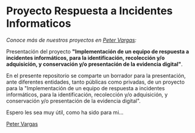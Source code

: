 # Proyecto Respuesta a Incidentes Informaticos
_Conoce más de nuestros proyectos en [Peter Vargas](https://petervargas.com):_

Presentación del proyecto <b>"Implementación de un equipo de respuesta a incidentes informáticos, para la identificación, recolección y/o adquisición, y conservación y/o presentación de la evidencia digital"</b>.

En el presente repositorio se comparte un borrador para la presentación, ante diferentes entidades, tanto públicas como privadas, de un proyecto para la "Implementación de un equipo de respuesta a incidentes informáticos, para la identificación, recolección y/o adquisición, y conservación y/o presentación de la evidencia digital".

Espero les sea muy útil, como ha sido para mi... 

[Peter Vargas](https://petervargas.com)
